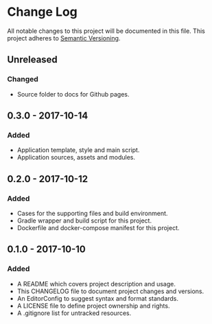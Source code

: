 # Change Log

All notable changes to this project will be documented in this file. This
project adheres to [Semantic Versioning](http://semver.org).

## Unreleased

### Changed

  - Source folder to docs for Github pages.

## 0.3.0 - 2017-10-14

### Added

  - Application template, style and main script.
  - Application sources, assets and modules.

## 0.2.0 - 2017-10-12

### Added

  - Cases for the supporting files and build environment.
  - Gradle wrapper and build script for this project.
  - Dockerfile and docker-compose manifest for this project.

## 0.1.0 - 2017-10-10

### Added

  - A README which covers project description and usage.
  - This CHANGELOG file to document project changes and versions.
  - An EditorConfig to suggest syntax and format standards.
  - A LICENSE file to define project ownership and rights.
  - A .gitignore list for untracked resources.
